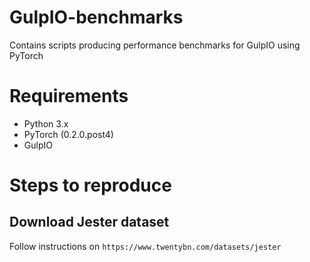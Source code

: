 # GulpIO-benchmarks
Contains scripts producing performance benchmarks for GulpIO using PyTorch

# Requirements
- Python 3.x
- PyTorch (0.2.0.post4)
- GulpIO

# Steps to reproduce

## Download Jester dataset
Follow instructions on `https://www.twentybn.com/datasets/jester`
